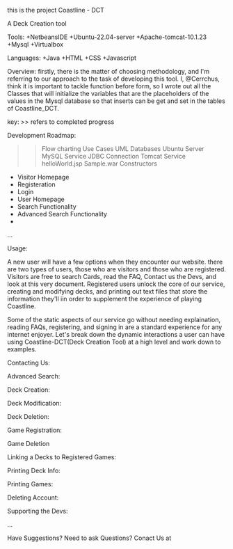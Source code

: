 this is the project
Coastline - DCT

A Deck Creation tool

Tools: 
+NetbeansIDE
+Ubuntu-22.04-server
+Apache-tomcat-10.1.23
+Mysql
+Virtualbox

Languages:
+Java
+HTML
+CSS
+Javascript

Overview:
firstly, there is the matter of choosing methodology, and I'm referring to our approach to the task of developing this tool. I, @Cerrchus, think it is important to tackle function before form, so I wrote out all the Classes that will initialize the variables that are the placeholders of the values in the Mysql database so that inserts can be get and set in the tables of Coastline_DCT.
  

key: >> refers to completed progress

Development Roadmap:

>> Flow charting
>> Use Cases
>> UML
>> Databases
>> Ubuntu Server
>> MySQL Service
>> JDBC Connection
>> Tomcat Service
>> helloWorld.jsp
>> Sample.war
>> Constructors
+ Visitor Homepage
+ Registeration
+ Login
+ User Homepage
+ Search Functionality
+ Advanced Search Functionality
+ 


...


Usage:

A new user will have a few options when they encounter our website. there are two types of users, those who are visitors and those who are registered.
Visitors are free to search Cards, read the FAQ, Contact us the Devs, and look at this very document. Registered users unlock the core of our service, creating and modifying decks, and printing out text files that store the information they'll iin order to supplement the experience of playing Coastline.

Some of the static aspects of our service go without needing explaination, reading FAQs, registering, and signing in are a standard experience for any internet enjoyer. Let's break down the dynamic interactions a user can have using Coastline-DCT(Deck Creation Tool) at a high level and work down to examples.

Contacting Us:

Advanced Search:

Deck Creation:

Deck Modification:

Deck Deletion:

Game Registration:

Game Deletion

Linking a Decks to Registered Games:

Printing Deck Info:

Printing Games:

Deleting Account:

Supporting the Devs:



...


Have Suggestions? Need to ask Questions? Conact Us at <insert supportemail>
